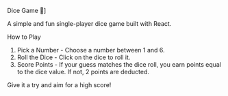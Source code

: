 Dice Game 🎲]

A simple and fun single-player dice game built with React.

How to Play
1. Pick a Number - Choose a number between 1 and 6.
2. Roll the Dice - Click on the dice to roll it.
3. Score Points - If your guess matches the dice roll, you earn points equal to the dice value. If not, 2 points are deducted.
   
Give it a try and aim for a high score!
